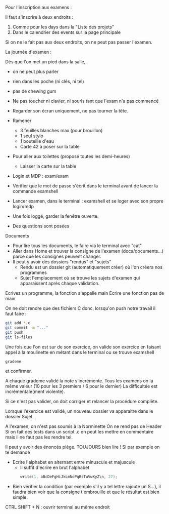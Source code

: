Pour l'inscription aux examens : 

Il faut s'inscrire à deux endroits : 
1. Comme pour les days dans la "Liste des projets"
2. Dans le calendrier des events sur la page principale

Si on ne le fait pas aux deux endroits, on ne peut pas passer l'examen.

La journée d'examen : 

Dès que l'on met un pied dans la salle, 
- on ne peut plus parler 
- rien dans les poche (ni clés, ni tel)
- pas de chewing gum
- Ne pas toucher ni clavier, ni souris tant que l'exam n'a pas commencé
- Regarder son écran uniquement, ne pas tourner la tête.

- Ramener 
	- 3 feuilles blanches max (pour brouillon)
	- 1 seul stylo
	- 1 bouteille d'eau
	- Carte 42 à poser sur la table
	
- Pour aller aux toilettes (proposé toutes les demi-heures)
	- Laisser la carte sur la table

- Login et MDP : exam/exam
- Vérifier que le mot de passe s'écrit dans le terminal avant de lancer la commande examshell
- Lancer examen, dans le terminal : examshell et se loger avec son propre login/mdp
- Une fois loggé, garder la fenêtre ouverte.
- Des questions sont posées

Documents
- Pour lire tous les documents, le faire via le terminal avec "cat"
- Aller dans Home et trouver la consigne de l'examen (docs/documents...) parce que les consignes peuvent changer.
- Il peut y avoir des dossiers "rendus" et "sujets"
	- Rendu est un dossier git (automatiquement créer) où l'on créera nos programmes
	- Sujet l'emplacement où se trouve les sujets d'examen qui apparaissent après chaque validation.

Ecrivez un programme, la fonction s'appelle main
Ecrire une fonction pas de main

On ne doit rendre que des fichiers C donc, lorsqu'on push notre travail il faut faire : 
```bash
git add *.c
git commit -m "..."
git push
git ls-files 
```

Une fois que l'on est sur de son exercice, on valide son exercice en faisant appel à la moulinette en métant dans le terminal ou se trouve examshell
```bash
grademe
```
et confirmer.

A chaque grademe validé la note s'incrémente.
Tous les examens on la même valeur (10 pour les 3 premiers / 6 pour le dernier)
La difficultée est incrémentale(ment violente). 

Si ce n'est pas valider, on doit corriger et relancer la procédure complète.

Lorsque l'exercice est validé, un nouveau dossier va apparaitre dans le dossier Sujet.

A l'examen, on n'est pas soumis à la Norminette
On ne rend pas de Header
Si on fait des tests dans un script .c on peut les mettre en commentaire mais il ne faut pas les rendre tel.

Il peut y avoir des énoncés piège. TOUJOURS bien lire !
Si par exemple on te demande 
- Ecrire l'alphabet en alternant entre minuscule et majuscule
	- Il suffit d'écrire en brut l'alphabet
		```c
		write(1, aBcDeFgHiJkLmNoPqRsTuVwXyZ\n, 27);
		```
- Bien vérifier la condition (par exemple s'il y a tel lettre rajoute un S...), il faudra bien voir que la consigne t'embrouille et que le résultat est bien simple.

CTRL SHIFT + N : ouvrir terminal au même endroit
